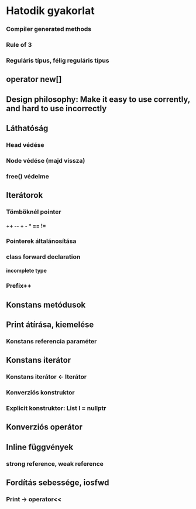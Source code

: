 # Hatodik gyakorlat

### Compiler generated methods

### Rule of 3
### Reguláris típus, félig reguláris típus

## operator new[]

## Design philosophy: Make it easy to use corrently, and hard to use incorrectly

## Láthatóság
### Head védése
### Node védése (majd vissza)
### free() védelme

## Iterátorok
### Tömböknél pointer
#### ++ -- + - * == !=
### Pointerek általánosítása
### class forward declaration
#### incomplete type
### Prefix++

## Konstans metódusok

## Print átírása, kiemelése
### Konstans referencia paraméter

## Konstans iterátor
### Konstans iterátor <- Iterátor
### Konverziós konstruktor
### Explicit konstruktor: List l = nullptr

## Konverziós operátor

## Inline függvények
### strong reference, weak reference

## Fordítás sebessége, iosfwd
### Print -> operator<<
